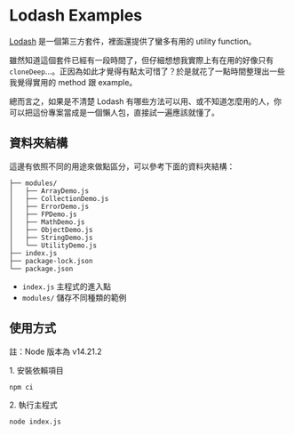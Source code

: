 # Lodash Examples

[Lodash](https://lodash.com/) 是一個第三方套件，裡面還提供了蠻多有用的 utility function。

雖然知道這個套件已經有一段時間了，但仔細想想我實際上有在用的好像只有 `cloneDeep`...。正因為如此才覺得有點太可惜了？於是就花了一點時間整理出一些我覺得實用的 method 跟 example。

總而言之，如果是不清楚 Lodash 有哪些方法可以用、或不知道怎麼用的人，你可以把這份專案當成是一個懶人包，直接試一遍應該就懂了。

## 資料夾結構

這邊有依照不同的用途來做點區分，可以參考下面的資料夾結構：

```text
├── modules/
│   ├── ArrayDemo.js
│   ├── CollectionDemo.js
│   ├── ErrorDemo.js
│   ├── FPDemo.js
│   ├── MathDemo.js
│   ├── ObjectDemo.js
│   ├── StringDemo.js
│   └── UtilityDemo.js
├── index.js
├── package-lock.json
└── package.json
```

- `index.js` 主程式的進入點
- `modules/` 儲存不同種類的範例

## 使用方式

註：Node 版本為 v14.21.2

1\. 安裝依賴項目

```
npm ci
```

2\. 執行主程式

```
node index.js
```
